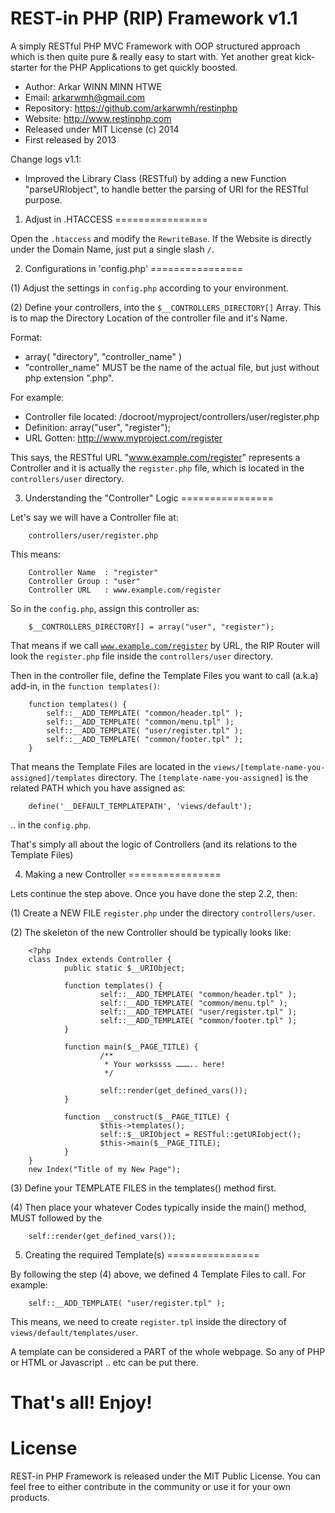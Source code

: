 REST-in PHP (RIP) Framework v1.1
================

A simply RESTful PHP MVC Framework with OOP structured approach which is then quite pure &amp; really easy to start with. Yet another great kick-starter for the PHP Applications to get quickly boosted.

 * Author: Arkar WINN MINN HTWE
 * Email: arkarwmh@gmail.com
 * Repository: https://github.com/arkarwmh/restinphp
 * Website: http://www.restinphp.com
 * Released under MIT License (c) 2014
 * First released by 2013

Change logs v1.1:

 * Improved the Library Class (RESTful) by adding a new Function "parseURIobject", to handle better the parsing of URI for the RESTful purpose.


1. Adjust in .HTACCESS
================

Open the <code>.htaccess</code> and modify the <code>RewriteBase</code>. If the Website is directly under the Domain Name, just put a single slash <code>/</code>.

2. Configurations in 'config.php'
================

(1) Adjust the settings in <code>config.php</code> according to your environment.

(2) Define your controllers, into the <code>$__CONTROLLERS_DIRECTORY[]</code> Array. This is to map the Directory Location of the controller file and it's Name.

Format:
 * array( "directory", "controller_name" )
 * "controller_name" MUST be the name of the actual file, but just without php extension ".php".

For example:
 * Controller file located: /docroot/myproject/controllers/user/register.php
 * Definition: array("user", "register");
 * URL Gotten: http://www.myproject.com/register

This says, the RESTful URL "www.example.com/register" represents a Controller and it is actually the <code>register.php</code> file, which is located in the <code>controllers/user</code> directory.

3. Understanding the "Controller" Logic
================

Let's say we will have a Controller file at:

        controllers/user/register.php
        
This means:

        Controller Name  : "register"
        Controller Group : "user"
        Controller URL   : www.example.com/register

So in the <code>config.php</code>, assign this controller as:

        $__CONTROLLERS_DIRECTORY[] = array("user", "register");

That means if we call <code>www.example.com/register</code> by URL, the RIP Router will look the <code>register.php</code> file inside the <code>controllers/user</code> directory.

Then in the controller file, define the Template Files you want to call (a.k.a) add-in, in the <code>function templates()</code>:

        function templates() {
	        self::__ADD_TEMPLATE( "common/header.tpl" );
	        self::__ADD_TEMPLATE( "common/menu.tpl" );
	        self::__ADD_TEMPLATE( "user/register.tpl" );
	        self::__ADD_TEMPLATE( "common/footer.tpl" );
        }

That means the Template Files are located in the <code>views/[template-name-you-assigned]/templates</code> directory. The <code>[template-name-you-assigned]</code> is the related PATH which you have assigned as:

        define('__DEFAULT_TEMPLATEPATH', 'views/default');
        
.. in the <code>config.php</code>.

That's simply all about the logic of Controllers (and its relations to the Template Files)

4. Making a new Controller
================

Lets continue the step above. Once you have done the step 2.2, then:

(1) Create a NEW FILE <code>register.php</code> under the directory <code>controllers/user</code>.

(2) The skeleton of the new Controller should be typically looks like:

        <?php
        class Index extends Controller {
                public static $__URIObject;
                
                function templates() {
                        self::__ADD_TEMPLATE( "common/header.tpl" );
                        self::__ADD_TEMPLATE( "common/menu.tpl" );
                        self::__ADD_TEMPLATE( "user/register.tpl" );
                        self::__ADD_TEMPLATE( "common/footer.tpl" );
                }
                
                function main($__PAGE_TITLE) {
                        /**
                         * Your workssss ……….. here!
                         */
                        
                        self::render(get_defined_vars());
                }

                function __construct($__PAGE_TITLE) {
                        $this->templates();
                        self::$__URIObject = RESTful::getURIobject();
                        $this->main($__PAGE_TITLE);
                }
        }
        new Index("Title of my New Page");

(3) Define your TEMPLATE FILES in the templates() method first.

(4) Then place your whatever Codes typically inside the main() method, MUST followed by the 

        self::render(get_defined_vars());

5. Creating the required Template(s)
================

By following the step (4) above, we defined 4 Template Files to call. For example:

        self::__ADD_TEMPLATE( "user/register.tpl" );

This means, we need to create <code>register.tpl</code> inside the directory of <code>views/default/templates/user</code>.

A template can be considered a PART of the whole webpage. So any of PHP or HTML or Javascript .. etc can be put there.

That's all! Enjoy!
================

License
================

REST-in PHP Framework is released under the MIT Public License. You can feel free to either contribute in the community or use it for your own products.
